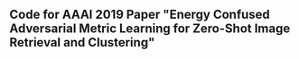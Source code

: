 ## Code for AAAI 2019 Paper "Energy Confused Adversarial Metric Learning for Zero-Shot Image Retrieval and Clustering"
